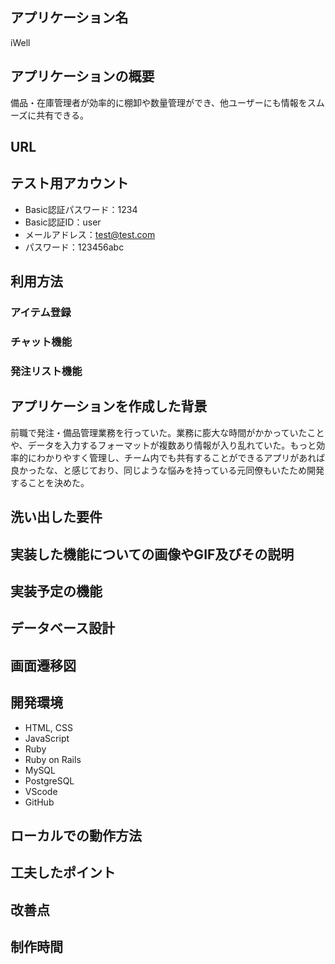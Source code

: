 ## アプリケーション名
iWell  
## アプリケーションの概要
備品・在庫管理者が効率的に棚卸や数量管理ができ、他ユーザーにも情報をスムーズに共有できる。
## URL
## テスト用アカウント
* Basic認証パスワード：1234
* Basic認証ID：user
* メールアドレス：test@test.com
* パスワード：123456abc
## 利用方法
### アイテム登録
### チャット機能
###  発注リスト機能
## アプリケーションを作成した背景
前職で発注・備品管理業務を行っていた。業務に膨大な時間がかかっていたことや、データを入力するフォーマットが複数あり情報が入り乱れていた。もっと効率的にわかりやすく管理し、チーム内でも共有することができるアプリがあれば良かったな、と感じており、同じような悩みを持っている元同僚もいたため開発することを決めた。
## 洗い出した要件
## 実装した機能についての画像やGIF及びその説明
## 実装予定の機能
## データベース設計
## 画面遷移図
## 開発環境
* HTML, CSS
* JavaScript
* Ruby
* Ruby on Rails
* MySQL
* PostgreSQL
* VScode
* GitHub
## ローカルでの動作方法
## 工夫したポイント
## 改善点
## 制作時間